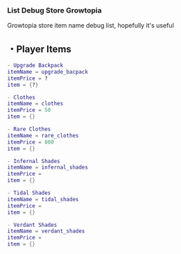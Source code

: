 ### List Debug Store Growtopia
Growtopia store item name debug list, hopefully it's useful

## ・Player Items

```lua
- Upgrade Backpack
itemName = upgrade_bacpack
itemPrice = ?
item = {?}

- Clothes
itemName = clothes
itemPrice = 50
item = {}

- Rare Clothes
itemName = rare_clothes
itemPrice = 800
item = {}

- Infernal Shades
itemName = infernal_shades
itemPrice = 
item = {}

- Tidal Shades
itemName = tidal_shades
itemPrice =
item = {}

- Verdant Shades
itemName = verdant_shades
itemPrice = 
item = {}
```
